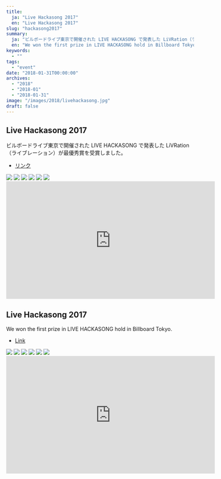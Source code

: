 ```yaml
---
title:
  ja: "Live Hackasong 2017"
  en: "Live Hackasong 2017"
slug: "hackasong2017"
summary:
  ja: "ビルボードライブ東京で開催された LIVE HACKASONG で発表した LiVRation（ライブレーション）が最優秀賞を受賞しました。"
  en: "We won the first prize in LIVE HACKASONG hold in Billboard Tokyo."
keywords:
  - ""
tags:
  - "event"
date: "2018-01-31T00:00:00"
archives:
  - "2018"
  - "2018-01"
  - "2018-01-31"
image: "/images/2018/livehackasong.jpg"
draft: false
---
```


<!-- 日本語記事ここから -->
<section lang="ja" v-if="$context.locale === 'ja-jp'">

# Live Hackasong 2017

ビルボードライブ東京で開催された LIVE HACKASONG で発表した LiVRation（ライブレーション）が最優秀賞を受賞しました。

- [リンク](http://www.billboard-japan.com/hack2017)

<div class="grid grid-cols-3 grid-rows-2 gap-4">
  <a href="/archives/img/billboard-2017/photo1.jpg"><img src="/archives/img/billboard-2017/photo1.jpg" /></a>
  <a href="/archives/img/billboard-2017/photo2.jpg"><img src="/archives/img/billboard-2017/photo2.jpg" /></a>
  <a href="/archives/img/billboard-2017/photo3.jpg"><img src="/archives/img/billboard-2017/photo3.jpg" /></a>
  <a href="/archives/img/billboard-2017/photo4.jpg"><img src="/archives/img/billboard-2017/photo4.jpg" /></a>
  <a href="/archives/img/billboard-2017/photo5.jpg"><img src="/archives/img/billboard-2017/photo5.jpg" /></a>
  <a href="/archives/img/billboard-2017/photo6.jpg"><img src="/archives/img/billboard-2017/photo6.jpg" /></a>
</div>

<iframe width="560" height="315" src="https://www.youtube.com/embed/othOlc1wCd8" frameborder="0" allow="accelerometer; autoplay; clipboard-write; encrypted-media; gyroscope; picture-in-picture" allowfullscreen></iframe>

</section>
<!-- 日本語記事ここまで -->

<!-- English article start -->
<section lang="en" v-else>

# Live Hackasong 2017

We won the first prize in LIVE HACKASONG hold in Billboard Tokyo.

- [Link](http://www.billboard-japan.com/hack2017)

<div class="grid grid-cols-3 grid-rows-2 gap-4">
  <a href="/archives/img/billboard-2017/photo1.jpg"><img src="/archives/img/billboard-2017/photo1.jpg" /></a>
  <a href="/archives/img/billboard-2017/photo2.jpg"><img src="/archives/img/billboard-2017/photo2.jpg" /></a>
  <a href="/archives/img/billboard-2017/photo3.jpg"><img src="/archives/img/billboard-2017/photo3.jpg" /></a>
  <a href="/archives/img/billboard-2017/photo4.jpg"><img src="/archives/img/billboard-2017/photo4.jpg" /></a>
  <a href="/archives/img/billboard-2017/photo5.jpg"><img src="/archives/img/billboard-2017/photo5.jpg" /></a>
  <a href="/archives/img/billboard-2017/photo6.jpg"><img src="/archives/img/billboard-2017/photo6.jpg" /></a>
</div>

<iframe width="560" height="315" src="https://www.youtube.com/embed/othOlc1wCd8" frameborder="0" allow="accelerometer; autoplay; clipboard-write; encrypted-media; gyroscope; picture-in-picture" allowfullscreen></iframe>

</section>
<!-- English article end -->
